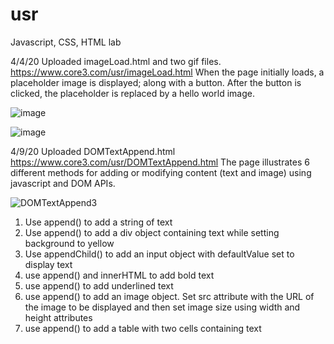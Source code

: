 # usr
Javascript, CSS, HTML lab

4/4/20 Uploaded imageLoad.html and two gif files.
https://www.core3.com/usr/imageLoad.html
When the page initially loads, a placeholder image is displayed; along with a button. After the button is clicked, the placeholder is replaced by a hello world image.

![image](https://user-images.githubusercontent.com/103004352/161812904-667e8586-e1fa-4a60-9314-e5b87285b9ae.png)

![image](https://user-images.githubusercontent.com/103004352/161812976-54436e6a-ef24-405f-9392-2be6cdb95ce2.png)

4/9/20 Uploaded DOMTextAppend.html
https://www.core3.com/usr/DOMTextAppend.html
The page illustrates 6 different methods for adding or modifying content (text and image) using javascript and DOM APIs.

![DOMTextAppend3](https://user-images.githubusercontent.com/103004352/162637099-91604b7e-99f0-4445-b0ea-d2962114582c.png)

1. Use append() to add a string of text
2. Use append() to add a div object containing text while setting background to yellow 
3. Use appendChild() to add an input object with defaultValue set to display text
4. use append() and innerHTML to add bold text
5. use append() to add underlined text
6. use append() to add an image object. Set src attribute with the URL of the image to be displayed and then set image size using width and height attributes
7. use append() to add a table with two cells containing text
